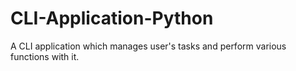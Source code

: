 # CLI-Application-Python
A CLI application which manages user's tasks and perform various functions with it.
